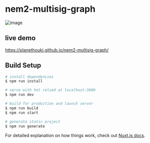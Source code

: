 # nem2-multisig-graph

![image](https://user-images.githubusercontent.com/26595148/72197624-b8cd6b00-3466-11ea-9521-ab485523dbd9.png)

## live demo

https://planethouki.github.io/nem2-multisig-graph/

## Build Setup

``` bash
# install dependencies
$ npm run install

# serve with hot reload at localhost:3000
$ npm run dev

# build for production and launch server
$ npm run build
$ npm run start

# generate static project
$ npm run generate
```

For detailed explanation on how things work, check out [Nuxt.js docs](https://nuxtjs.org).
